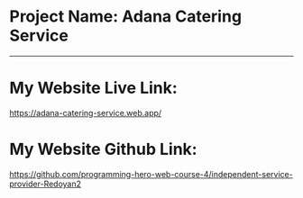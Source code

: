Project Name: Adana Catering Service <a name="TOP"></a>
===================

- - - - 
# My Website Live Link:  #
 https://adana-catering-service.web.app/



# My Website Github Link:  #
  https://github.com/programming-hero-web-course-4/independent-service-provider-Redoyan2
